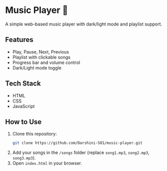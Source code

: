 # Music Player 🎵

A simple web-based music player with dark/light mode and playlist support.

## Features
- Play, Pause, Next, Previous
- Playlist with clickable songs
- Progress bar and volume control
- Dark/Light mode toggle

## Tech Stack
- HTML
- CSS
- JavaScript

## How to Use
1. Clone this repository:
   ```bash
   git clone https://github.com/Darshini-S01/music-player.git
   ```
2. Add your songs in the `/songs` folder (replace `song1.mp3`, `song2.mp3`, `song3.mp3`).
3. Open `index.html` in your browser.
